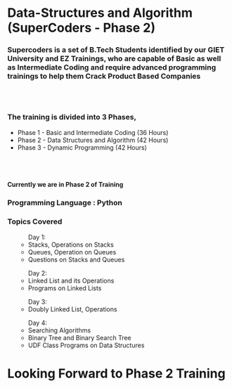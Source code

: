# Data-Structures and Algorithm (SuperCoders - Phase 2)
### Supercoders is a set of B.Tech Students identified by our GIET University and EZ Trainings, who are capable of Basic as well as Intermediate Coding and require advanced programming trainings to help them Crack Product Based Companies
<br></br>
### The training is divided into 3 Phases, 
<ul>
 <li> Phase 1 - Basic and Intermediate Coding (36 Hours) </li>
 <li> Phase 2 - Data Structures and Algorithm (42 Hours) </li>
 <li> Phase 3 - Dynamic Programming (42 Hours) </li>
</ul>
<br></br>

#### Currently we are in Phase 2 of Training
### Programming Language : Python
### Topics Covered

<ul>
  <ul> Day 1:
  <li> Stacks, Operations on Stacks</li>
  <li> Queues, Operation on Queues</li>
  <li> Questions on Stacks and Queues </li>
  </ul>
  <p></p>
  <p></p>
  <ul> Day 2:
  <li> Linked List and its Operations</li>
  <li> Programs on Linked Lists</li>
  </ul>
  <p></p>
  <p></p>
  <ul> Day 3:
  <li> Doubly Linked List, Operations</li>
  </ul>
  <p></p>
  <p></p>
 <ul> Day 4:
  <li>Searching Algorithms</li>
  <li>Binary Tree and Binary Search Tree</li>
  <li>UDF Class Programs on Data Structures</li>
  </ul>
  <p></p>
  <p></p>
</ul>



# Looking Forward to Phase 2 Training
